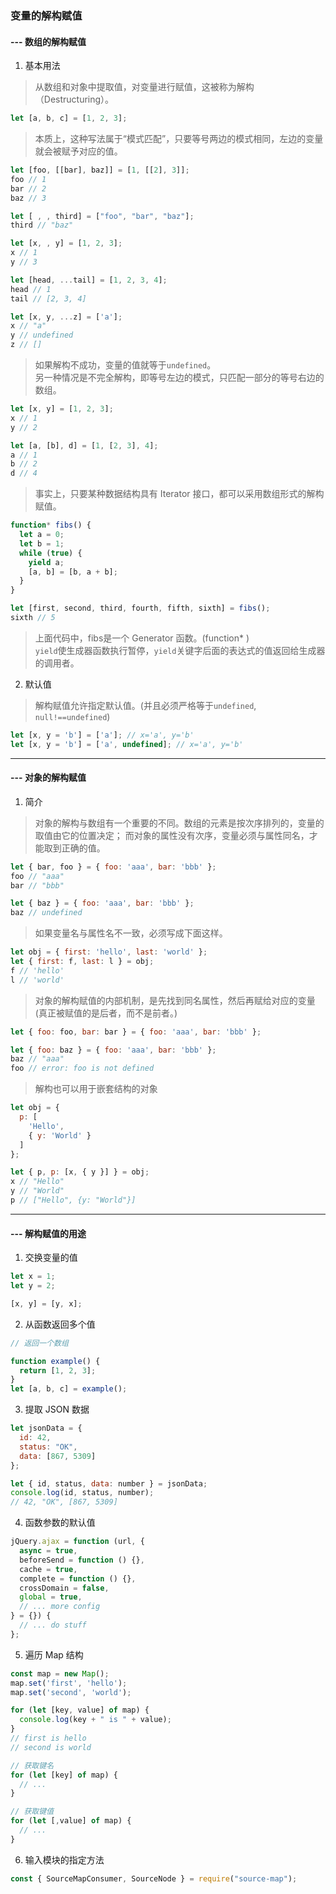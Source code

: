 ### 变量的解构赋值
#### --- 数组的解构赋值
1. 基本用法
> 从数组和对象中提取值，对变量进行赋值，这被称为解构（Destructuring）。
```javascript
let [a, b, c] = [1, 2, 3];
```
> 本质上，这种写法属于“模式匹配”，只要等号两边的模式相同，左边的变量就会被赋予对应的值。
```javascript
let [foo, [[bar], baz]] = [1, [[2], 3]];
foo // 1
bar // 2
baz // 3

let [ , , third] = ["foo", "bar", "baz"];
third // "baz"

let [x, , y] = [1, 2, 3];
x // 1
y // 3

let [head, ...tail] = [1, 2, 3, 4];
head // 1
tail // [2, 3, 4]

let [x, y, ...z] = ['a'];
x // "a"
y // undefined
z // []
```
> 如果解构不成功，变量的值就等于`undefined`。\
> 另一种情况是不完全解构，即等号左边的模式，只匹配一部分的等号右边的数组。
```javascript
let [x, y] = [1, 2, 3];
x // 1
y // 2

let [a, [b], d] = [1, [2, 3], 4];
a // 1
b // 2
d // 4
```
> 事实上，只要某种数据结构具有 Iterator 接口，都可以采用数组形式的解构赋值。
```javascript
function* fibs() {
  let a = 0;
  let b = 1;
  while (true) {
    yield a;
    [a, b] = [b, a + b];
  }
}

let [first, second, third, fourth, fifth, sixth] = fibs();
sixth // 5
```
> 上面代码中，fibs是一个 Generator 函数。(function* )\
> `yield`使生成器函数执行暂停，`yield`关键字后面的表达式的值返回给生成器的调用者。
2. 默认值
> 解构赋值允许指定默认值。(并且必须严格等于`undefined`, `null!==undefined`)
```javascript
let [x, y = 'b'] = ['a']; // x='a', y='b'
let [x, y = 'b'] = ['a', undefined]; // x='a', y='b'
```
---
#### --- 对象的解构赋值
1. 简介
> 对象的解构与数组有一个重要的不同。数组的元素是按次序排列的，变量的取值由它的位置决定；
> 而对象的属性没有次序，变量必须与属性同名，才能取到正确的值。
```javascript
let { bar, foo } = { foo: 'aaa', bar: 'bbb' };
foo // "aaa"
bar // "bbb"

let { baz } = { foo: 'aaa', bar: 'bbb' };
baz // undefined
```
> 如果变量名与属性名不一致，必须写成下面这样。
```javascript
let obj = { first: 'hello', last: 'world' };
let { first: f, last: l } = obj;
f // 'hello'
l // 'world'
```
> 对象的解构赋值的内部机制，是先找到同名属性，然后再赋给对应的变量 (真正被赋值的是后者，而不是前者。)
```javascript
let { foo: foo, bar: bar } = { foo: 'aaa', bar: 'bbb' };

let { foo: baz } = { foo: 'aaa', bar: 'bbb' };
baz // "aaa"
foo // error: foo is not defined
```
> 解构也可以用于嵌套结构的对象
```javascript
let obj = {
  p: [
    'Hello',
    { y: 'World' }
  ]
};

let { p, p: [x, { y }] } = obj;
x // "Hello"
y // "World"
p // ["Hello", {y: "World"}]
```
---
#### --- 解构赋值的用途
1. 交换变量的值
```javascript
let x = 1;
let y = 2;

[x, y] = [y, x];
```
2. 从函数返回多个值
```javascript
// 返回一个数组

function example() {
  return [1, 2, 3];
}
let [a, b, c] = example();
```
3. 提取 JSON 数据
```javascript
let jsonData = {
  id: 42,
  status: "OK",
  data: [867, 5309]
};

let { id, status, data: number } = jsonData;
console.log(id, status, number);
// 42, "OK", [867, 5309]
```
4. 函数参数的默认值
```javascript
jQuery.ajax = function (url, {
  async = true,
  beforeSend = function () {},
  cache = true,
  complete = function () {},
  crossDomain = false,
  global = true,
  // ... more config
} = {}) {
  // ... do stuff
};
```
5. 遍历 Map 结构
```javascript
const map = new Map();
map.set('first', 'hello');
map.set('second', 'world');

for (let [key, value] of map) {
  console.log(key + " is " + value);
}
// first is hello
// second is world
```
```javascript
// 获取键名
for (let [key] of map) {
  // ...
}

// 获取键值
for (let [,value] of map) {
  // ...
}
```
6. 输入模块的指定方法
```javascript
const { SourceMapConsumer, SourceNode } = require("source-map");
```
